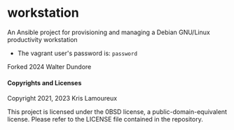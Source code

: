 # workstation
An Ansible project for provisioning and managing a Debian GNU/Linux productivity workstation

- The vagrant user's password is: `password`



Forked 2024 Walter Dundore

#### Copyrights and Licenses
Copyright 2021, 2023  Kris Lamoureux

This project is licensed under the 0BSD license, a public-domain-equivalent license. Please refer to the LICENSE file contained in the repository.

